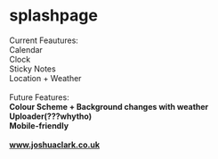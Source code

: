 # splashpage
Current Feautures:
<br>Calendar
<br>Clock
<br>Sticky Notes
<br>Location + Weather
<br><br>Future Features:
<br><b>Colour Scheme + Background changes with weather<b>
<br>Uploader(???whytho)
<br>Mobile-friendly
<br><br><a href="https://joshuaclark.co.uk">www.joshuaclark.co.uk</a>
